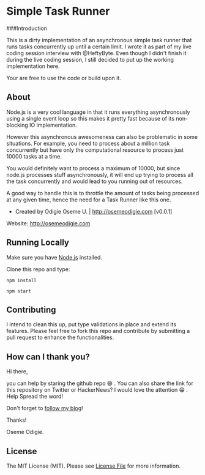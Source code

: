 # Simple Task Runner

###Introduction 

This is a dirty implementation of an asynchronous simple task runner that runs tasks concurrently up until a certain limit. I wrote it as part of my live coding session interview with @HeftyByte. Even though I didn't finish it during the live coding session, I still decided to put up the working implementation here.

Your are free to use the code or build upon it.


## About

Node.js is a very cool language in that it runs everything asynchronously using a single event loop so this makes it pretty fast because of its non-blocking IO implementation.

However this asynchronous awesomeness can also be problematic in some situations. For example, you need to process about a million task concurrently but have only the computational resource to process just 10000 tasks at a time.

You would definitely want to process a maximum of 10000, but since node.js processes stuff asynchronously, it will end up trying to process all the task concurrently and would lead to you running out of resources.

A good way to handle this is to throttle the amount of tasks being processed at any given time, hence the need for a Task Runner like this one.


- Created by Odigie Oseme U. | http://osemeodigie.com [v0.0.1]

Website: http://osemeodigie.com


## Running Locally

Make sure you have [Node.js](http://nodejs.org/) installed.

Clone this repo and type: 

`npm install`

`npm start`


## Contributing

I intend to clean this up, put type validations in place and extend its features. Please feel free to fork this repo and contribute by submitting a pull request to enhance the functionalities.


## How can I thank you?

Hi there,

you can help by staring the github repo :smile: . You can also share the link for this repository on Twitter or HackerNews? I would love the attention :grin: . Help Spread the word!

Don't forget to [follow my blog](http://osemeodigie.com)!

Thanks!

Oseme Odigie.

## License

The MIT License (MIT). Please see [License File](LICENSE.md) for more information.
